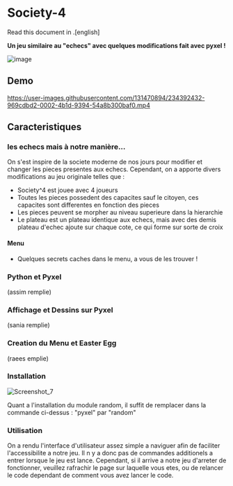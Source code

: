 # Society-4

Read this document in .[english]

**Un jeu similaire au "echecs" avec quelques modifications fait avec pyxel !**

![image](https://user-images.githubusercontent.com/131470894/234386560-98fbb934-0568-4f3f-88a9-e1a2158ae222.png)

## Demo 


https://user-images.githubusercontent.com/131470894/234392432-969cdbd2-0002-4b1d-9394-54a8b300baf0.mp4



## Caracteristiques

### les echecs mais à notre manière...

On s'est inspire de la societe moderne de nos jours pour modifier et changer les pieces presentes aux echecs.
Cependant, on a apporte divers modifications au jeu originale telles que :
  - Society^4 est jouee avec 4 joueurs 
  - Toutes les pieces possedent des capacites sauf le citoyen, ces capacites sont differentes en fonction des pieces
  - Les pieces peuvent se morpher au niveau superieure dans la hierarchie
  - Le plateau est un plateau identique aux echecs, mais avec des demis plateau d'echec ajoute sur chaque cote, ce qui forme sur sorte de croix
  
  
#### Menu
  - Quelques secrets caches dans le menu, a vous de les trouver !

### Python et Pyxel

(assim remplie)

### Affichage et Dessins sur Pyxel

(sania remplie)

### Creation du Menu et Easter Egg

(raees emplie)

### Installation
![Screenshot_7](https://user-images.githubusercontent.com/131470894/234654262-fad628ea-0ebc-4b06-b267-bbd3fad3b15a.png)



Quant a l'installation du module random, il suffit de remplacer dans la commande ci-dessus : "pyxel" par "random"

### Utilisation 

On a rendu l'interface d'utilisateur assez simple a naviguer afin de faciliter l'accessibilite a notre jeu. Il n y a donc pas de commandes additionels a entrer lorsque le jeu est lance. Cependant, si il arrive a notre jeu d'arreter de fonctionner, veuillez rafrachir le page sur laquelle vous etes, ou de relancer le code dependant de comment vous avez lancer le code.
